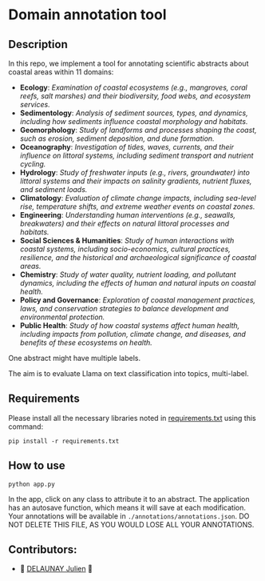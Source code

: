 # Domain annotation tool

## Description
In this repo, we implement a tool for annotating scientific abstracts about coastal areas within 11 domains:
- **Ecology**: *Examination of coastal ecosystems (e.g., mangroves, coral reefs, salt marshes) and their biodiversity, food webs, and ecosystem services.*
- **Sedimentology**: *Analysis of sediment sources, types, and dynamics, including how sediments influence coastal morphology and habitats.*
- **Geomorphology**: *Study of landforms and processes shaping the coast, such as erosion, sediment deposition, and dune formation.*
- **Oceanography**: *Investigation of tides, waves, currents, and their influence on littoral systems, including sediment transport and nutrient cycling.*
- **Hydrology**: *Study of freshwater inputs (e.g., rivers, groundwater) into littoral systems and their impacts on salinity gradients, nutrient fluxes, and sediment loads.*
- **Climatology**: *Evaluation of climate change impacts, including sea-level rise, temperature shifts, and extreme weather events on coastal zones.*
- **Engineering**: *Understanding human interventions (e.g., seawalls, breakwaters) and their effects on natural littoral processes and habitats.*
- **Social Sciences & Humanities**: *Study of human interactions with coastal systems, including socio-economics, cultural practices, resilience, and the historical and archaeological significance of coastal areas.*
- **Chemistry**: *Study of water quality, nutrient loading, and pollutant dynamics, including the effects of human and natural inputs on coastal health.*
- **Policy and Governance**: *Exploration of coastal management practices, laws, and conservation strategies to balance development and environmental protection.*
- **Public Health**: *Study of how coastal systems affect human health, including impacts from pollution, climate change, and diseases, and benefits of these ecosystems on health.*

One abstract might have multiple labels.

The aim is to evaluate Llama on text classification into topics, multi-label.

## Requirements
Please install all the necessary libraries noted in [requirements.txt](./requirements.txt) using this command:

```
pip install -r requirements.txt
```

## How to use
```
python app.py
```

In the app, click on any class to attribute it to an abstract. The application has an autosave function, which means it will save at each modification. Your annotations will be available in `./annotations/annotations.json`. DO NOT DELETE THIS FILE, AS YOU WOULD LOSE ALL YOUR ANNOTATIONS.

## Contributors:

- :wheel: [DELAUNAY Julien](https://github.com/jdelaunay) :wheel: